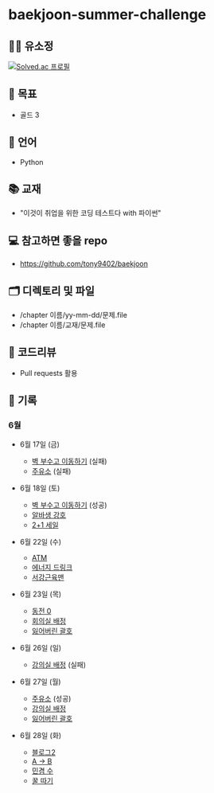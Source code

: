 # baekjoon-summer-challenge

## 👨‍💻 유소정
[![Solved.ac
프로필](http://mazassumnida.wtf/api/generate_badge?boj=yoosojeong1107)](https://solved.ac/yoosojeong1107)

## 🎯 목표
+ 골드 3

## 🐴 언어
+ Python

## 📚 교재
+ "이것이 취업을 위한 코딩 테스트다 with 파이썬"

## 💻 참고하면 좋을 repo
+ https://github.com/tony9402/baekjoon

## 🗂 디렉토리 및 파일
+ /chapter 이름/yy-mm-dd/문제.file
+ /chapter 이름/교재/문제.file

## 📝 코드리뷰
+ Pull requests 활용

## 🍗 기록
### 6월
+ 6월 17일 (금)
  + [벽 부수고 이동하기](https://www.acmicpc.net/problem/2206) (실패)
  + [주유소](https://www.acmicpc.net/problem/13305) (실패)

+ 6월 18일 (토)
  + [벽 부수고 이동하기](https://www.acmicpc.net/problem/2206) (성공)
  + [알바생 강호](https://www.acmicpc.net/problem/1758)
  + [2+1 세일](https://www.acmicpc.net/problem/11508)
    
+ 6월 22일 (수)
  + [ATM](https://www.acmicpc.net/problem/11399)
  + [에너지 드링크](https://www.acmicpc.net/problem/20115)
  + [서강근육맨](https://www.acmicpc.net/problem/20300)

+ 6월 23일 (목)
  + [동전 0](https://www.acmicpc.net/problem/11047)
  + [회의실 배정](https://www.acmicpc.net/problem/1931)
  + [잃어버린 괄호](https://www.acmicpc.net/problem/1541)

+ 6월 26일 (일)
    + [강의실 배정](https://www.acmicpc.net/problem/11000) (실패)
  
+ 6월 27일 (월)
  + [주유소](https://www.acmicpc.net/problem/13305) (성공)
  + [강의실 배정](https://www.acmicpc.net/problem/11000)
  + [잃어버린 괄호](https://www.acmicpc.net/problem/1541)
  
+ 6월 28일 (화)
  + [블로그2](https://www.acmicpc.net/problem/20365)
  + [A → B](https://www.acmicpc.net/problem/16953)
  + [민겸 수](https://www.acmicpc.net/problem/21314)
  + [꿀 따기](https://www.acmicpc.net/problem/21758)